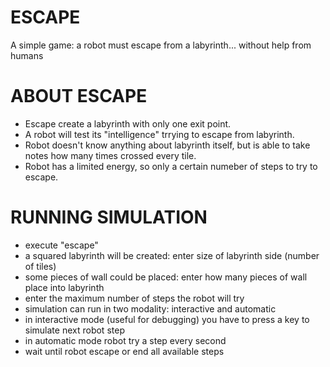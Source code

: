 ESCAPE
======

A simple game: a robot must escape from a labyrinth... without help from humans

ABOUT ESCAPE
============

* Escape create a labyrinth with only one exit point.
* A robot will test its "intelligence" trrying to escape from labyrinth.
* Robot doesn't know anything about labyrinth itself, but is able to take notes how many times crossed every tile.
* Robot has a limited energy, so only a certain numeber of steps to try to escape.

RUNNING SIMULATION
===================

* execute "escape"
* a squared labyrinth will be created: enter size of labyrinth side (number of tiles)
* some pieces of wall could be placed: enter how many pieces of wall place into labyrinth
* enter the maximum number of steps the robot will try
* simulation can run in two modality: interactive and automatic
* in interactive mode (useful for debugging) you have to press a key to simulate next robot step
* in automatic mode robot try a step every second
* wait until robot escape or end all available steps


